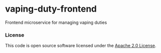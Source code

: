 
# vaping-duty-frontend

Frontend microservice for managing vaping duties

### License

This code is open source software licensed under the [Apache 2.0 License]("http://www.apache.org/licenses/LICENSE-2.0.html").